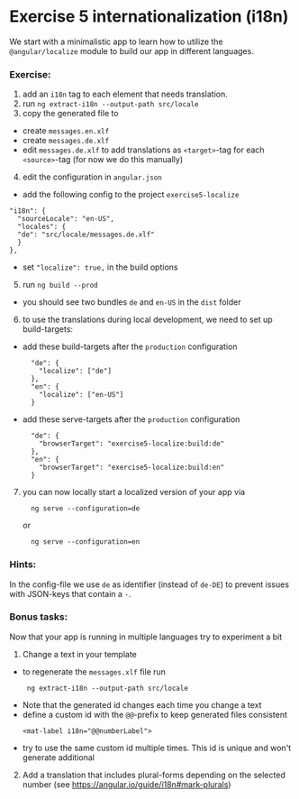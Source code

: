 # Exercise 5 internationalization (i18n)

We start with a minimalistic app to learn how to utilize the `@angular/localize` module to build our app in different languages.

### Exercise:
1. add an `i18n` tag to each element that needs translation.
2. run `ng extract-i18n --output-path src/locale`
3. copy the generated file to
  - create `messages.en.xlf`
  - create `messages.de.xlf`
  - edit `messages.de.xlf` to add translations as `<target>`-tag for each `<source>`-tag (for now we do this manually)
4. edit the configuration in `angular.json`
  - add the following config to the project `exercise5-localize`
   ```
   "i18n": {
     "sourceLocale": "en-US",
     "locales": {
     "de": "src/locale/messages.de.xlf"
     }
   },
   ```
  - set `"localize": true,` in the build options
5. run `ng build --prod`
  - you should see two bundles `de` and `en-US` in the `dist` folder
6. to use the translations during local development, we need to set up build-targets:
  - add these build-targets after the `production` configuration
    ```
      "de": {
        "localize": ["de"]
      },
      "en": {
        "localize": ["en-US"]
      }
    ```
  - add these serve-targets after the `production` configuration
    ```
      "de": {
        "browserTarget": "exercise5-localize:build:de"
      },
      "en": {
        "browserTarget": "exercise5-localize:build:en"
      }
    ```
7. you can now locally start a localized version of your app via
    ```
      ng serve --configuration=de
    ```
   or
    ```
      ng serve --configuration=en
    ```

### Hints:
In the config-file we use `de` as identifier (instead of `de-DE`) to prevent issues with JSON-keys that contain a `-`. 

### Bonus tasks:
Now that your app is running in multiple languages try to experiment a bit
1. Change a text in your template
  - to regenerate the `messages.xlf` file run
    ```
     ng extract-i18n --output-path src/locale
    ``` 
  - Note that the generated id changes each time you change a text
  - define a custom id with the `@@`-prefix to keep generated files consistent
     ```
     <mat-label i18n="@@numberLabel">
     ```
  - try to use the same custom id multiple times. This id is unique and won't generate additional
2. Add a translation that includes plural-forms depending on the selected number (see https://angular.io/guide/i18n#mark-plurals) 

